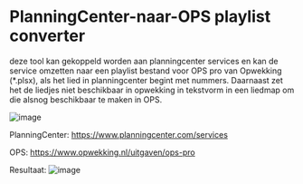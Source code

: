 # PlanningCenter-naar-OPS playlist converter
deze tool kan gekoppeld worden aan planningcenter services en kan de service omzetten naar een playlist bestand voor OPS pro van Opwekking (*.plsx), als het lied in planningcenter begint met nummers. Daarnaast zet het de liedjes niet beschikbaar in opwekking in tekstvorm in een liedmap om die alsnog beschikbaar te maken in OPS.

![image](https://user-images.githubusercontent.com/22680656/172561752-eb754df8-4658-4f5e-afa8-88efd30f4c33.png)

PlanningCenter:
https://www.planningcenter.com/services

OPS:
https://www.opwekking.nl/uitgaven/ops-pro

Resultaat:
![image](https://user-images.githubusercontent.com/22680656/171613861-f72c0dda-4186-4dac-a9d7-5e0830ba05a8.png)
